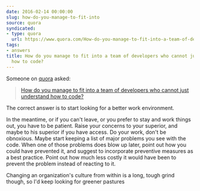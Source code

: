 ```yaml
---
date: 2016-02-14 00:00:00
slug: how-do-you-manage-to-fit-into
source: quora
syndicated:
- type: quora
  url: https://www.quora.com/How-do-you-manage-to-fit-into-a-team-of-developers-who-cannot-just-understand-how-to-code/answer/Roy-Tang
tags:
- answers
title: How do you manage to fit into a team of developers who cannot just understand
  how to code?
---
```


Someone on [quora](https://quora.com) asked:

> [How do you manage to fit into a team of developers who cannot just understand how to code?](https://www.quora.com/How-do-you-manage-to-fit-into-a-team-of-developers-who-cannot-just-understand-how-to-code/answer/Roy-Tang)


The correct answer is to start looking for a better work environment.

In the meantime, or if you can't leave, or you prefer to stay and work things out, you have to be patient. Raise your concerns to your superior, and maybe to his superior if you have access. Do your work, don't be obnoxious. Maybe start keeping a list of major problems you see with the code. When one of those problems does blow up later, point out how you could have prevented it, and suggest to incorporate preventive measures as a best practice. Point out how much less costly it would have been to prevent the problem instead of reacting to it. 

Changing an organization's culture from within is a long, tough grind though, so I'd keep looking for greener pastures